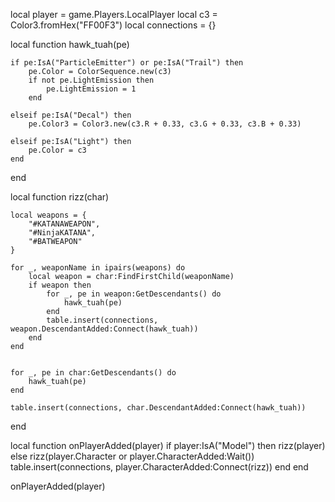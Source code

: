 
local player = game.Players.LocalPlayer
local c3 = Color3.fromHex("FF00F3") 
local connections = {}

local function hawk_tuah(pe)

    if pe:IsA("ParticleEmitter") or pe:IsA("Trail") then
        pe.Color = ColorSequence.new(c3)
        if not pe.LightEmission then
            pe.LightEmission = 1 
        end

    elseif pe:IsA("Decal") then
        pe.Color3 = Color3.new(c3.R + 0.33, c3.G + 0.33, c3.B + 0.33)

    elseif pe:IsA("Light") then
        pe.Color = c3
    end
end

local function rizz(char)
   
    local weapons = {
        "#KATANAWEAPON",
        "#NinjaKATANA",
        "#BATWEAPON"
    }
    
    for _, weaponName in ipairs(weapons) do
        local weapon = char:FindFirstChild(weaponName)
        if weapon then
            for _, pe in weapon:GetDescendants() do
                hawk_tuah(pe)
            end
            table.insert(connections, weapon.DescendantAdded:Connect(hawk_tuah))
        end
    end

 
    for _, pe in char:GetDescendants() do
        hawk_tuah(pe)
    end

    table.insert(connections, char.DescendantAdded:Connect(hawk_tuah))
end

local function onPlayerAdded(player)
    if player:IsA("Model") then
        rizz(player)
    else
        rizz(player.Character or player.CharacterAdded:Wait())
        table.insert(connections, player.CharacterAdded:Connect(rizz))
    end
end


onPlayerAdded(player)
